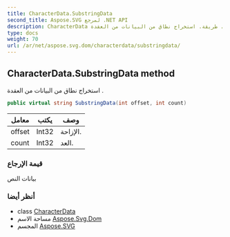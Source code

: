 ```yaml
---
title: CharacterData.SubstringData
second_title: Aspose.SVG لمرجع .NET API
description: CharacterData طريقة. استخراج نطاق من البيانات من العقدة .
type: docs
weight: 70
url: /ar/net/aspose.svg.dom/characterdata/substringdata/
---
```

## CharacterData.SubstringData method

استخراج نطاق من البيانات من العقدة .

```csharp
public virtual string SubstringData(int offset, int count)
```

| معامل | يكتب | وصف |
| --- | --- | --- |
| offset | Int32 | الإزاحة. |
| count | Int32 | العد. |

### قيمة الإرجاع

بيانات النص

### أنظر أيضا

* class [CharacterData](../)
* مساحة الاسم [Aspose.Svg.Dom](../../characterdata/)
* المجسم [Aspose.SVG](../../../)


